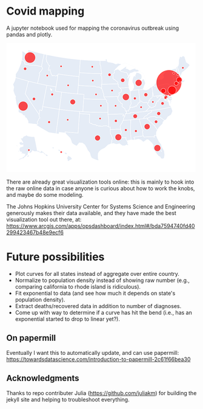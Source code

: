 # Covid mapping
A jupyter notebook used for mapping the coronavirus outbreak using pandas and plotly.

![bubble map](images/bubble_map.png)

There are already great visualization tools online: this is mainly to hook into the raw online data in case anyone is curious about how to work the knobs, and maybe  do some modeling.

The Johns Hopkins University Center for Systems Science and Engineering  generously makes their data available, and they have made the best visualization tool out there, at:
https://www.arcgis.com/apps/opsdashboard/index.html#/bda7594740fd40299423467b48e9ecf6

# Future possibilities
- Plot curves for all states instead of aggregate over entire country.
- Normalize to population density instead of showing raw number (e.g., comparing california to rhode island is ridiculous).
- Fit exponential to data (and see how much it depends on state's population density).
- Extract deaths/recovered data in addition to number of diagnoses.
- Come up with way to determine if a curve has hit the bend (i.e., has an exponential started to drop to linear yet?).


## On papermill
Eventually I want this to automatically update, and can use papermill:
https://towardsdatascience.com/introduction-to-papermill-2c61f66bea30

## Acknowledgments
Thanks to repo contributer Julia (https://github.com/juliakm) for building the jekyll site and helping to troubleshoot everything.
